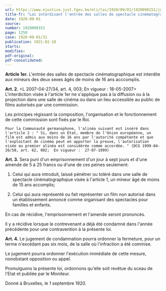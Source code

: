 ```yaml
---
url: https://www.ejustice.just.fgov.be/eli/loi/1920/09/01/1920090151/justel
title-fr: "Loi interdisant l'entrée des salles de spectacle cinématographique aux mineurs âgés de moins de 16 ans. (NOTE : Consultation des versions antérieures à partir du 01-01-1990 et mis à jour au 08-05-2007) Voir modification(s)"
date: 1920-09-01
source:
number: 1920090151
page: 1250
case: 1920-09-01/31
publication: 1921-02-18
starts:
modifies:
pdf-original:
pdf-consolidated:
---
```


**Article 1er.** L'entrée des salles de spectacle cinématographique est interdite aux mineurs des deux sexes âgés de moins de 16 ans acccomplis.

**Art. 2.** <L 2007-04-27/34, art. 4, 003;  En vigueur :  18-05-2007> L'interdiction visée à l'article 1er ne s'applique pas à la diffusion ou à la projection dans une salle de cinéma ou dans un lieu accessible au public de films autorisés par une commission.

Les principes régissant la composition, l'organisation et le fonctionnement de cette commission sont fixés par le Roi.

`Pour la Communauté germanophone, l'alinéa suivant est inséré dans l'article 2 : " Si, dans un Etat, membre de l'Union européenne, un film est admis aux moins de 16 ans par l'autorité compétente et que l'exploitant de cinéma peut en apporter la preuve, l'autorisation visée au premier alinéa est considérée comme accordée. " (DCG 1999-04-26/58, art. 62, 002;  En vigueur :  27-07-1999)`

**Art. 3.** Sera puni d'un emprisonnement d'un jour à sept jours et d'une amende de 5 à 25 francs ou d'une de ces peines seulement:

1. Celui qui aura introduit, laissé pénétrer ou toléré dans une salle de spectacle cinématographqiue visée à l'article 1, un mineur âgé de moins de 15 ans accomplis;

2. Celui qui aura représenté ou fait représenter un film non autorisé dans un établissement annoncé comme organisant des spectacles pour familles et enfants.

En cas de récidive, l'emprisonnement et l'amende seront prononcés.

Il y a récidive lorsque le contrevenant a déjà été condamné dans l'année précédente pour une contravention à la présente loi.

**Art. 4.** Le jugement de condamnation pourra ordonner la fermeture, pour un terme n'excédant pas six mois, de la salle où l'infraction a été commise.

Le jugement pourra ordonner l'exécution immédiate de cette mesure, nonobstant opposition ou appel.

Promulguons la présente loi, ordonnons qu'elle soit revêtue du sceau de l'Etat et publiée par le Moniteur.

Donné à Bruxelles, le 1 septembre 1920.
